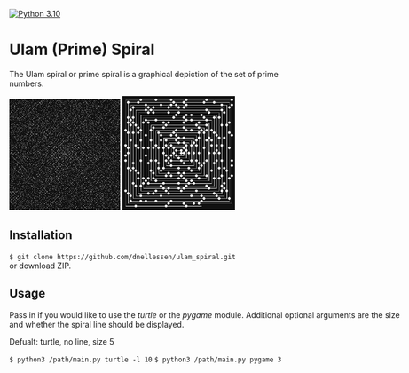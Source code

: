 
[![Python 3.10](https://img.shields.io/badge/python-3.10-blue.svg)](https://www.python.org/downloads/release/python-3105/)

# Ulam (Prime) Spiral

The Ulam spiral or prime spiral is a graphical depiction of the set of prime numbers.

<div style="position: absolute;">
    <img src="img/large.png" width="200"> 
    <img src="img/small_line.png" width="203"> 
<div>


## Installation
`$ git clone https://github.com/dnellessen/ulam_spiral.git`\
or download ZIP.


## Usage
Pass in if you would like to use the <em>turtle</em> or the <em>pygame</em> module. Additional optional arguments are the size and whether the spiral line should be displayed.

Defualt: turtle, no line, size 5

`$ python3 /path/main.py turtle -l 10`
`$ python3 /path/main.py pygame 3`

